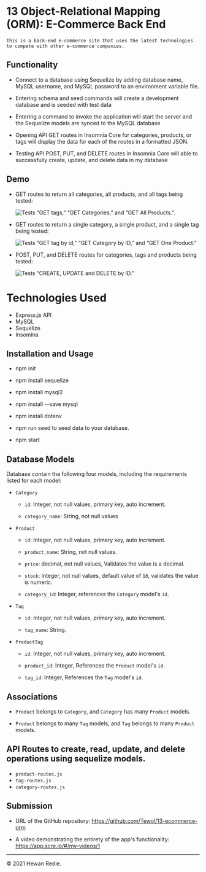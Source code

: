 # 13 Object-Relational Mapping (ORM): E-Commerce Back End


    This is a back-end e-commerce site that uses the latest technologies to compete with other e-commerce companies.


## Functionality 

* Connect to a database using Sequelize by adding database name, MySQL username, and MySQL password to an environment variable file.

* Entering schema and seed commands will create a development database and is seeded with test data

* Entering a command to invoke the application will start the server and the Sequelize models are synced to the MySQL database

* Opening API GET routes in Insomnia Core for categories, products, or tags will display the data for each of the routes in a formatted JSON.

* Testing API POST, PUT, and DELETE routes in Insomnia Core will able to successfully create, update, and delete data in my database

## Demo

* GET routes to return all categories, all products, and all tags being tested:

    ![Tests “GET tags,” “GET Categories,” and “GET All Products.”.](./images/demo1.gif)

* GET routes to return a single category, a single product, and a single tag being tested:

    ![Tests “GET tag by id,” “GET Category by ID,” and “GET One Product.”](./images/demo2.gif)

* POST, PUT, and DELETE routes for categories, tags and products being tested:

    ![Tests “CREATE, UPDATE and DELETE by ID.”](./images/Demo3.gif)

# Technologies Used
* Express.js API
* MySQL
* Sequelize
* Insomina

## Installation and Usage 

* npm init
* npm install sequelize
* npm install mysql2
* npm install --save mysql
* npm install dotenv

* npm run seed to seed data to your database.
* npm start


## Database Models

Database contain the following four models, including the requirements listed for each model:

* `Category`

  * `id`: Integer, not null values, primary key, auto increment.

  * `category_name`: String, not null values

* `Product`

  * `id`: Integer, not null values, primary key, auto increment.

  * `product_name`: String, not null values.

  * `price`: decimal, not null values, Validates the value is a decimal.

  * `stock`: Integer, not null values, default value of `10`, validates the value is numeric.

  * `category_id`: Integer, references the `Category` model's `id`.

* `Tag`

  * `id`: Integer, not null values, primary key, auto increment.

  * `tag_name`: String.

* `ProductTag`

  * `id`: Integer, not null values, primary key, auto increment.

  * `product_id`: Integer, References the `Product` model's `id`.

  * `tag_id`: Integer, References the `Tag` model's `id`.

## Associations

* `Product` belongs to `Category`, and `Category` has many `Product` models.

* `Product` belongs to many `Tag` models, and `Tag` belongs to many `Product` models.


## API Routes to create, read, update, and delete operations using sequelize models.

* `product-routes.js` 
* `tag-routes.js`
* `category-routes.js` 


## Submission

* URL of the GitHub repository: https://github.com/Tewol/13-ecommerce-orm

* A video demonstrating the entirety of the app's functionality: https://app.scre.io/#/my-videos/1

---
© 2021 Hewan Redie.
